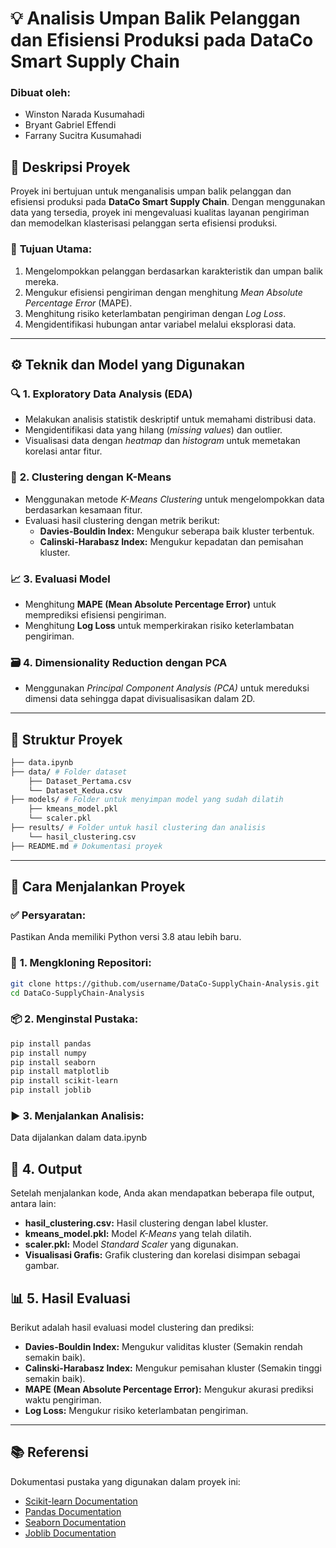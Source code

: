 # 💡 **Analisis Umpan Balik Pelanggan dan Efisiensi Produksi pada DataCo Smart Supply Chain**

### **Dibuat oleh:**
- Winston Narada Kusumahadi
- Bryant Gabriel Effendi
- Farrany Sucitra Kusumahadi

## 📑 **Deskripsi Proyek**
Proyek ini bertujuan untuk menganalisis umpan balik pelanggan dan efisiensi produksi pada **DataCo Smart Supply Chain**. Dengan menggunakan data yang tersedia, proyek ini mengevaluasi kualitas layanan pengiriman dan memodelkan klasterisasi pelanggan serta efisiensi produksi. 

### 🎯 **Tujuan Utama:**
1. Mengelompokkan pelanggan berdasarkan karakteristik dan umpan balik mereka.
2. Mengukur efisiensi pengiriman dengan menghitung *Mean Absolute Percentage Error* (MAPE).
3. Menghitung risiko keterlambatan pengiriman dengan *Log Loss*.
4. Mengidentifikasi hubungan antar variabel melalui eksplorasi data.

---------------------------------------------------------

## ⚙️ **Teknik dan Model yang Digunakan**

### 🔍 **1. Exploratory Data Analysis (EDA)**
- Melakukan analisis statistik deskriptif untuk memahami distribusi data.
- Mengidentifikasi data yang hilang (*missing values*) dan outlier.
- Visualisasi data dengan *heatmap* dan *histogram* untuk memetakan korelasi antar fitur.

### 🧠 **2. Clustering dengan K-Means**
- Menggunakan metode *K-Means Clustering* untuk mengelompokkan data berdasarkan kesamaan fitur.
- Evaluasi hasil clustering dengan metrik berikut:
  - **Davies-Bouldin Index:** Mengukur seberapa baik kluster terbentuk.
  - **Calinski-Harabasz Index:** Mengukur kepadatan dan pemisahan kluster.

### 📈 **3. Evaluasi Model**
- Menghitung **MAPE (Mean Absolute Percentage Error)** untuk memprediksi efisiensi pengiriman.
- Menghitung **Log Loss** untuk memperkirakan risiko keterlambatan pengiriman.

### 🗃️ **4. Dimensionality Reduction dengan PCA**
- Menggunakan *Principal Component Analysis (PCA)* untuk mereduksi dimensi data sehingga dapat divisualisasikan dalam 2D.

---------------------------------------------------------

## 📝 **Struktur Proyek**
```bash
├── data.ipynb 
├── data/ # Folder dataset
    ├── Dataset_Pertama.csv
    └── Dataset_Kedua.csv 
├── models/ # Folder untuk menyimpan model yang sudah dilatih
    ├── kmeans_model.pkl
    └── scaler.pkl
├── results/ # Folder untuk hasil clustering dan analisis
    └── hasil_clustering.csv
├── README.md # Dokumentasi proyek
```

---------------------------------------------------------

## 🚀 **Cara Menjalankan Proyek**

### ✅ **Persyaratan:**
Pastikan Anda memiliki Python versi 3.8 atau lebih baru. 

### 🔧 **1. Mengkloning Repositori:**
```bash
git clone https://github.com/username/DataCo-SupplyChain-Analysis.git
cd DataCo-SupplyChain-Analysis
```

### 📦 **2. Menginstal Pustaka:**
```bash
pip install pandas
pip install numpy
pip install seaborn
pip install matplotlib
pip install scikit-learn
pip install joblib
```

### ▶️ **3. Menjalankan Analisis:**
Data dijalankan dalam data.ipynb

## 📂 **4. Output**
Setelah menjalankan kode, Anda akan mendapatkan beberapa file output, antara lain:

- **hasil_clustering.csv:** Hasil clustering dengan label kluster.
- **kmeans_model.pkl:** Model *K-Means* yang telah dilatih.
- **scaler.pkl:** Model *Standard Scaler* yang digunakan.
- **Visualisasi Grafis:** Grafik clustering dan korelasi disimpan sebagai gambar.

## 📊 **5. Hasil Evaluasi**
Berikut adalah hasil evaluasi model clustering dan prediksi:

- **Davies-Bouldin Index:** Mengukur validitas kluster (Semakin rendah semakin baik).
- **Calinski-Harabasz Index:** Mengukur pemisahan kluster (Semakin tinggi semakin baik).
- **MAPE (Mean Absolute Percentage Error):** Mengukur akurasi prediksi waktu pengiriman.
- **Log Loss:** Mengukur risiko keterlambatan pengiriman.

---

## 📚 **Referensi**
Dokumentasi pustaka yang digunakan dalam proyek ini:
- [Scikit-learn Documentation](https://scikit-learn.org/)
- [Pandas Documentation](https://pandas.pydata.org/)
- [Seaborn Documentation](https://seaborn.pydata.org/)
- [Joblib Documentation](https://joblib.readthedocs.io/)




